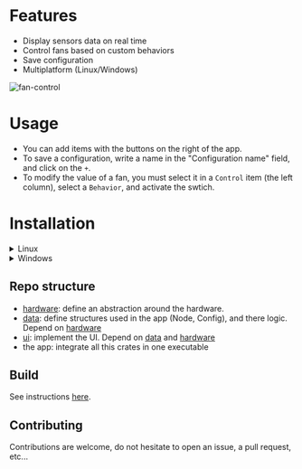 # Features

- Display sensors data on real time
- Control fans based on custom behaviors
- Save configuration
- Multiplatform (Linux/Windows)

![fan-control](https://github.com/wiiznokes/fan-control/assets/78230769/cdc30753-4186-47a1-ba49-11af3868380f)

# Usage

- You can add items with the buttons on the right of the app.
- To save a configuration, write a name in the "Configuration name" field, and click on the `+`.
- To modify the value of a fan, you must select it in a `Control` item (the left column), select a `Behavior`, and activate the swtich.

# Installation

<details>
    <summary>Linux</summary>

To have the maximum number of sensors detected by the application, you must

1. install `lm-sensors`:
   - Debian: `sudo apt install lm-sensors`
   - Fedora: `sudo dnf install lm_sensors`
2. run the hardware detection script: `sudo sensors-detect`

Also, make sure to run the application with sudo. (running in user mode is [planned](https://wiki.archlinux.org/title/udev))

The configuration file will be in [`~/.config/fan-control`](file://~/.config/fan-control) or [`/root/.config/fan-control`](file:///root/.config/fan-control).

</details>

<details>
    <summary>Windows</summary>

The configuration file can be found in [`C:\Users\wiiz\AppData\Roaming\wiiznokes\fan-control\config`](file:///C:\Users\wiiz\AppData\Roaming\wiiznokes\fan-control\config).

</details>

## Repo structure

- [hardware](./hardware/README.md): define an abstraction around the hardware.
- [data](./data/README.md): define structures used in the app (Node, Config), and there logic. Depend on [hardware](./hardware/README.md)
- [ui](./ui/README.md): implement the UI. Depend on [data](./data/README.md) and [hardware](./hardware/README.md)
- the app: integrate all this crates in one executable

## Build

See instructions [here](./BUILD.md).

## Contributing

Contributions are welcome, do not hesitate to open an issue, a pull request, etc...
